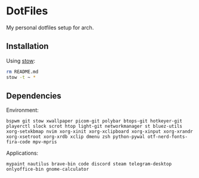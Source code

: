 # DotFiles

My personal dotfiles setup for arch.

## Installation

Using [stow](https://www.gnu.org/software/stow/):
```sh
rm README.md
stow -t ~ *
```

## Dependencies

Environment:
```
bspwm git stow xwallpaper picom-git polybar btops-git hotkeyer-git playerctl slock scrot htop light-git networkmanager st bluez-utils xorg-setxkbmap nvim xorg-xinit xorg-xclipboard xorg-xinput xorg-xrandr xorg-xsetroot xorg-xrdb xclip dmenu zsh python-pywal otf-nerd-fonts-fira-code mpv-mpris
```

Applications:
```
mypaint nautilus brave-bin code discord steam telegram-desktop onlyoffice-bin gnome-calculator
```